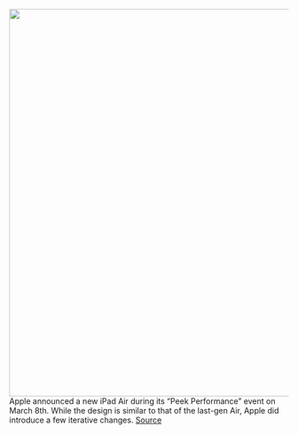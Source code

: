 <img src='https://cdn.vox-cdn.com/thumbor/b59DGZ3dBHysTvXWrIu2CCSvl1g=/0x0:1960x1400/1200x800/filters:focal(824x544:1136x856)/cdn.vox-cdn.com/uploads/chorus_image/image/70599934/Apple_iPad_family_lineup_220308.0.jpg' width='700px' /><br/>
Apple announced a new iPad Air during its “Peek Performance” event on March 8th. While the design is similar to that of the last-gen Air, Apple did introduce a few iterative changes.
<a href='https://www.theverge.com/2022/3/9/22967629/apple-ipad-air-2022-pro-mini-specs-comparison'> Source <a/>